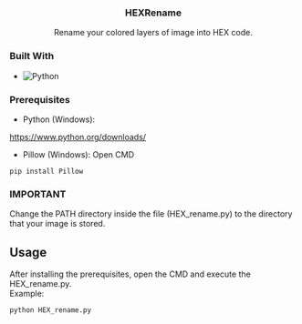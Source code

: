 <div align="center">
<h3 align="center">HEXRename</h3>


  <p align="center">
    Rename your colored layers of image into HEX code.
    <br />
</div>

### Built With

* ![Python][Python-shield]



### Prerequisites

* Python (Windows):

https://www.python.org/downloads/

* Pillow (Windows):
Open CMD

``
pip install Pillow
``

### IMPORTANT
Change the PATH directory inside the file (HEX_rename.py) to the directory that your image is stored.

## Usage

After installing the prerequisites, open the CMD and execute the HEX_rename.py.
<br />
Example:

``
python HEX_rename.py
``


[Python-shield]: https://img.shields.io/badge/python-3670A0?style=for-the-badge&logo=python&logoColor=ffdd54

